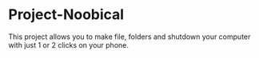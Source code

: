 # Project-Noobical
This project allows you to make file, folders and shutdown your computer with just 1 or 2 clicks on your phone.